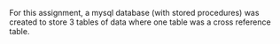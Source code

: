 For this assignment, a mysql database (with stored procedures) was created to store 3 tables of data where one table was a cross reference table. 